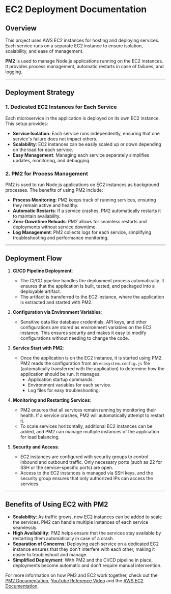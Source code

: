 # EC2 Deployment Documentation

## Overview

This project uses AWS EC2 instances for hosting and deploying services. Each service runs on a separate EC2 instance to ensure isolation, scalability, and ease of management. 

**PM2** is used to manage Node.js applications running on the EC2 instances. It provides process management, automatic restarts in case of failures, and logging.

---

## Deployment Strategy

### 1. **Dedicated EC2 Instances for Each Service**  
Each microservice in the application is deployed on its own EC2 instance. This setup provides:
   - **Service Isolation**: Each service runs independently, ensuring that one service's failure does not impact others.
   - **Scalability**: EC2 instances can be easily scaled up or down depending on the load for each service.
   - **Easy Management**: Managing each service separately simplifies updates, monitoring, and debugging.

### 2. **PM2 for Process Management**  
PM2 is used to run Node.js applications on EC2 instances as background processes. The benefits of using PM2 include:
   - **Process Monitoring**: PM2 keeps track of running services, ensuring they remain active and healthy.
   - **Automatic Restarts**: If a service crashes, PM2 automatically restarts it to maintain availability.
   - **Zero-Downtime Reloads**: PM2 allows for seamless restarts and deployments without service downtime.
   - **Log Management**: PM2 collects logs for each service, simplifying troubleshooting and performance monitoring.

---

## Deployment Flow

1. **CI/CD Pipeline Deployment**:
   - The CI/CD pipeline handles the deployment process automatically. It ensures that the application is built, tested, and packaged into a deployable artifact.
   - The artifact is transferred to the EC2 instance, where the application is extracted and started with PM2.
   
2. **Configuration via Environment Variables**:
   - Sensitive data like database credentials, API keys, and other configurations are stored as environment variables on the EC2 instance. This ensures security and makes it easy to modify configurations without needing to change the code.

3. **Service Start with PM2**:
   - Once the application is on the EC2 instance, it is started using PM2. PM2 reads the configuration from an `ecosystem.config.js` file (automatically transferred with the application) to determine how the application should be run. It manages:
     - Application startup commands.
     - Environment variables for each service.
     - Log files for easy troubleshooting.

4. **Monitoring and Restarting Services**:
   - PM2 ensures that all services remain running by monitoring their health. If a service crashes, PM2 will automatically attempt to restart it.
   - To scale services horizontally, additional EC2 instances can be added, and PM2 can manage multiple instances of the application for load balancing.

5. **Security and Access**:
   - EC2 instances are configured with security groups to control inbound and outbound traffic. Only necessary ports (such as 22 for SSH or the service-specific ports) are open.
   - Access to the EC2 instances is managed via SSH keys, and the security group ensures that only authorized IPs can access the services.

---

## Benefits of Using EC2 with PM2

- **Scalability**: As traffic grows, new EC2 instances can be added to scale the services. PM2 can handle multiple instances of each service seamlessly.
- **High Availability**: PM2 helps ensure that the services stay available by restarting them automatically in case of a crash.
- **Separation of Concerns**: Deploying each service on a dedicated EC2 instance ensures that they don't interfere with each other, making it easier to troubleshoot and manage.
- **Simplified Deployment**: With PM2 and the CI/CD pipeline in place, deployments become automatic and don't require manual intervention.

For more information on how PM2 and EC2 work together, check out the [PM2 Documentation](https://pm2.keymetrics.io/), [YouTube Reference Video](https://www.youtube.com/watch?v=EUIU2Gn0fXQ&t=233s&ab_channel=Scale-UpSaaS) and the [AWS EC2 Documentation](https://aws.amazon.com/ec2/).
